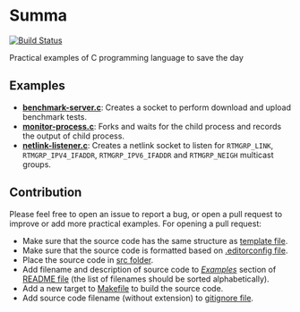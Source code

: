 Summa
=====
[![Build Status](https://travis-ci.org/yaa110/Summa.svg?branch=master)](https://travis-ci.org/yaa110/Summa)

Practical examples of C programming language to save the day

## Examples

- [**benchmark-server.c**](https://github.com/yaa110/Summa/blob/master/src/benchmark-server.c): Creates a socket to perform download and upload benchmark tests.
- [**monitor-process.c**](https://github.com/yaa110/Summa/blob/master/src/monitor-process.c): Forks and waits for the child process and records the output of child process.
- [**netlink-listener.c**](https://github.com/yaa110/Summa/blob/master/src/netlink-listener.c): Creates a netlink socket to listen for `RTMGRP_LINK`, `RTMGRP_IPV4_IFADDR`, `RTMGRP_IPV6_IFADDR` and `RTMGRP_NEIGH` multicast groups.

## Contribution
Please feel free to open an issue to report a bug, or open a pull request to improve or add more practical examples. For opening a pull request:

- Make sure that the source code has the same structure as [template file](https://github.com/yaa110/Summa/blob/master/template.c).
- Make sure that the source code is formatted based on [.editorconfig file](https://github.com/yaa110/Summa/blob/master/.editorconfig).
- Place the source code in [src folder](https://github.com/yaa110/Summa/tree/master/src).
- Add filename and description of source code to [*Examples*](https://github.com/yaa110/Summa#examples) section of [README file](https://github.com/yaa110/Summa/blob/master/README.md) (the list of filenames should be sorted alphabetically).
- Add a new target to [Makefile](https://github.com/yaa110/Summa/blob/master/Makefile) to build the source code.
- Add source code filename (without extension) to [gitignore file](https://github.com/yaa110/Summa/blob/master/.gitignore).
